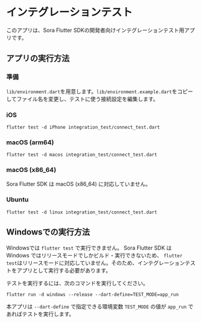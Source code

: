 # インテグレーションテスト

このアプリは、Sora Flutter SDKの開発者向けインテグレーションテスト用アプリです。

## アプリの実行方法

### 準備
`lib/environment.dart`を用意します。`lib/environment.example.dart`をコピーしてファイル名を変更し、テストに使う接続設定を編集します。

### iOS

```
flutter test -d iPhone integration_test/connect_test.dart
```

### macOS (arm64)

```
flutter test -d macos integration_test/connect_test.dart
```

### macOS (x86_64)

Sora Flutter SDK は macOS (x86_64) に対応していません。

### Ubuntu

```
flutter test -d linux integration_test/connect_test.dart
```

## Windowsでの実行方法

Windowsでは `flutter test` で実行できません。
Sora Flutter SDK は Windows ではリリースモードでしかビルド・実行できないため、
`flutter test`はリリースモードに対応していません。そのため、インテグレーションテストをアプリとして実行する必要があります。

テストを実行するには、次のコマンドを実行してください。

```
flutter run -d windows --release --dart-define=TEST_MODE=app_run
```

本アプリは `--dart-define` で指定できる環境変数 `TEST_MODE` の値が `app_run` であればテストを実行します。

